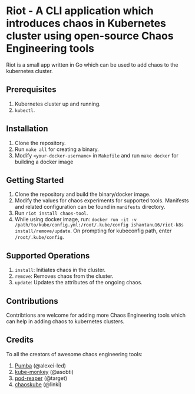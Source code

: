 # Riot - A CLI application which introduces chaos in Kubernetes cluster using open-source Chaos Engineering tools

Riot is a small app written in Go which can be used to add chaos to the kubernetes cluster.

## Prerequisites
1. Kubernetes cluster up and running.
2. `kubectl`.

## Installation
1. Clone the repository.
2. Run `make all` for creating a binary.
3. Modify `<your-docker-username>` in `Makefile` and run `make docker` for building a docker image

## Getting Started
1. Clone the repository and build the binary/docker image.
2. Modify the values for chaos experiments for supported tools. Manifests and related configuration can be found in `manifests` directory.
3. Run `riot install chaos-tool`.
4. While using docker image, run: `docker run -it -v /path/to/kube/config.yml:/root/.kube/config ishantanu16/riot-k8s install/remove/update`. On prompting for kubeconfig path, enter `/root/.kube/config`.

## Supported Operations

1. `install`: Initiates chaos in the cluster.
2. `remove`: Removes chaos from the cluster.
3. `update`: Updates the attributes of the ongoing chaos.

## Contributions

Contribtions are welcome for adding more Chaos Engineering tools which can help in adding chaos to kubernetes clusters.

## Credits

To all the creators of awesome chaos engineering tools:
1. [Pumba](https://github.com/alexei-led/pumba) (@alexei-led)
2. [kube-monkey](https://github.com/asobti/kube-monkey) (@asobti)
3. [pod-reaper](https://github.com/target/pod-reaper) (@target)
4. [chaoskube](https://github.com/target/pod-reaper) (@linki)

